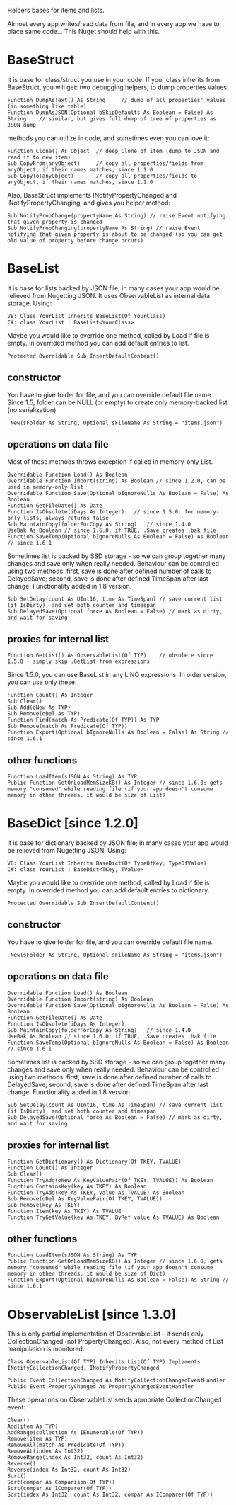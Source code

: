 ﻿
 Helpers bases for items and lists.

 Almost every app writes/read data from file, and in every app we have to place same code... This Nuget should help with this.

# BaseStruct

 It is base for class/struct you use in your code. If your class inherits from BaseStruct, you will get:
two debugging helpers, to dump properties values:

    Function DumpAsText() As String     // dump of all properties' values (in something like table)
    Function DumpAsJSON(Optional bSkipDefaults As Boolean = False) As String    // similar, but gives full dump of tree of properties as JSON dump

methods you can utilize in code, and sometimes even you can love it:

    Function Clone() As Object  // deep Clone of item (dump to JSON and read it to new item)
    Sub CopyFrom(anyObject)     // copy all properties/fields from anyObject, if their names matches, since 1.1.0
    Sub CopyTo(anyObject)       // copy all properties/fields to anyObject, if their names matches, since 1.1.0

Also, BaseStruct implements INotifyPropertyChanged and INotifyPropertyChanging, and gives you helper method:

    Sub NotifyPropChange(propertyName As String) // raise Event notifying that given property is changed
    Sub NotifyPropChanging(propertyName As String) // raise Event notifying that given property is about to be changed (so you can get old value of property before change occurs)


# BaseList

 It is base for lists backed by JSON file; in many cases your app would be relieved from Nugetting JSON. It uses ObservableList as internal data storage.
 Using:
 
    VB: Class YourList Inherits BaseList(Of YourClass)
    C#: class YourList : BaseList<YourClass>

 Maybe you would like to override one method, called by Load if file is empty. In overrided method you can add default entries to list.
 
    Protected Overridable Sub InsertDefaultContent()


## constructor

 You have to give folder for file, and you can override default file name. Since 1.5, folder can be NULL (or empty) to create only memory-backed list (no serialization)

     New(sFolder As String, Optional sFileName As String = "items.json")

## operations on data file

 Most of these methods throws exception if called in memory-only List.

    Overridable Function Load() As Boolean
    Overridable Function Import(string) As Boolean // since 1.2.0, can be used in memory-only list
    Overridable Function Save(Optional bIgnoreNulls As Boolean = False) As Boolean
    Function GetFileDate() As Date
    Function IsObsolete(iDays As Integer)   // since 1.5.0: for memory-only lists, always returns false
    Sub MaintainCopy(folderForCopy As String)   // since 1.4.0
    UseBak As Boolean // since 1.6.0; if TRUE, .Save creates .bak file
    Function SaveTemp(Optional bIgnoreNulls As Boolean = False) As Boolean // since 1.6.1

 Sometimes list is backed by SSD storage - so we can group together many changes and save only when really needed. Behaviour can be controlled using two methods: first, save is done after defined number of calls to DelayedSave; second, save is done after defined TimeSpan after last change. Functionality added in 1.8 version.

    Sub SetDelay(count As UInt16, time As TimeSpan) // save current list (if IsDirty), and set both counter and timespan
    Sub DelayedSave(Optional force As Boolean = False) // mark as dirty, and wait for saving


## proxies for internal list

    Function GetList() As ObservableList(Of TYP)    // obsolete since 1.5.0 - simply skip .GetList from expressions

 Since 1.5.0, you can use BaseList in any LINQ expressions. In older version, you can use only these:

    Function Count() As Integer
    Sub Clear()
    Sub Add(oNew As TYP)
    Sub Remove(oDel As TYP)
    Function Find(match As Predicate(Of TYP)) As TYP
    Sub Remove(match As Predicate(Of TYP))
    Function Export(Optional bIgnoreNulls As Boolean = False) As String // since 1.6.1


## other functions

    Function LoadItem(sJSON As String) As TYP
    Public Function GetOnLoadMemSizeKB() As Integer // since 1.6.0; gets memory "consumed" while reading file (if your app doesn't consume memory in other threads, it would be size of List)

# BaseDict [since 1.2.0]

 It is base for dictionary backed by JSON file; in many cases your app would be relieved from Nugetting JSON.
 Using:
 
    VB: Class YourList Inherits BaseDict(Of TypeOfKey, TypeOfValue)
    C#: class YourList : BaseDict<TKey, TValue>

 Maybe you would like to override one method, called by Load if file is empty. In overrided method you can add default entries to dictionary.
 
    Protected Overridable Sub InsertDefaultContent()

## constructor

 You have to give folder for file, and you can override default file name.

     New(sFolder As String, Optional sFileName As String = "items.json")

## operations on data file

    Overridable Function Load() As Boolean
    Overridable Function Import(string) As Boolean
    Overridable Function Save(Optional bIgnoreNulls As Boolean = False) As Boolean
    Function GetFileDate() As Date
    Function IsObsolete(iDays As Integer)
    Sub MaintainCopy(folderForCopy As String)   // since 1.4.0
    UseBak As Boolean // since 1.6.0; if TRUE, .Save creates .bak file
    Function SaveTemp(Optional bIgnoreNulls As Boolean = False) As Boolean // since 1.6.1

Sometimes list is backed by SSD storage - so we can group together many changes and save only when really needed. Behaviour can be controlled using two methods: first, save is done after defined number of calls to DelayedSave; second, save is done after defined TimeSpan after last change. Functionality added in 1.8 version.

    Sub SetDelay(count As UInt16, time As TimeSpan) // save current list (if IsDirty), and set both counter and timespan
    Sub DelayedSave(Optional force As Boolean = False) // mark as dirty, and wait for saving


## proxies for internal list

    Function GetDictionary() As Dictionary(Of TKEY, TVALUE)
    Function Count() As Integer
    Sub Clear()
    Function TryAdd(oNew As KeyValuePair(Of TKEY, TVALUE)) As Boolean
    Function ContainsKey(key As TKEY) As Boolean
    Function TryAdd(key As TKEY, value As TVALUE) As Boolean
    Sub Remove(oDel As KeyValuePair(Of TKEY, TVALUE))
    Sub Remove(key As TKEY)
    Function Item(key As TKEY) As TVALUE
    Function TryGetValue(key As TKEY, ByRef value As TVALUE) As Boolean

## other functions

    Function LoadItem(sJSON As String) As TYP
    Public Function GetOnLoadMemSizeKB() As Integer // since 1.6.0; gets memory "consumed" while reading file (if your app doesn't consume memory in other threads, it would be size of Dict)
    Function Export(Optional bIgnoreNulls As Boolean = False) As String // since 1.6.1


# ObservableList [since 1.3.0]

 This is only partial implementation of ObservableList - it sends only CollectionChanged (not PropertyChanged).
Also, not every method of List manipulation is monitored. 

    Class ObservableList(Of TYP) Inherits List(Of TYP) Implements INotifyCollectionChanged, INotifyPropertyChanged

    Public Event CollectionChanged As NotifyCollectionChangedEventHandler 
    Public Event PropertyChanged As PropertyChangedEventHandler 

 These operations on ObservableList sends apropriate CollectionChanged event:

    Clear()
    Add(item As TYP)
    AddRange(collection As IEnumerable(Of TYP))
    Remove(item As TYP)
    RemoveAll(match As Predicate(Of TYP))
    RemoveAt(index As Int32)
    RemoveRange(index As Int32, count As Int32)
    Reverse()
    Reverse(index As Int32, count As Int32)
    Sort()
    Sort(compar As Comparison(Of TYP))
    Sort(compar As IComparer(Of TYP))
    Sort(index As Int32, count As Int32, compar As IComparer(Of TYP))

